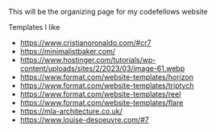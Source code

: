 This will be the organizing page for my codefellows website

Templates I like
* https://www.cristianoronaldo.com/#cr7
* https://minimalistbaker.com/
* https://www.hostinger.com/tutorials/wp-content/uploads/sites/2/2023/03/image-61.webp
* https://www.format.com/website-templates/horizon
* https://www.format.com/website-templates/triptych
* https://www.format.com/website-templates/reel
* https://www.format.com/website-templates/flare
* https://mla-architecture.co.uk/
* https://www.louise-desoeuvre.com/#7

